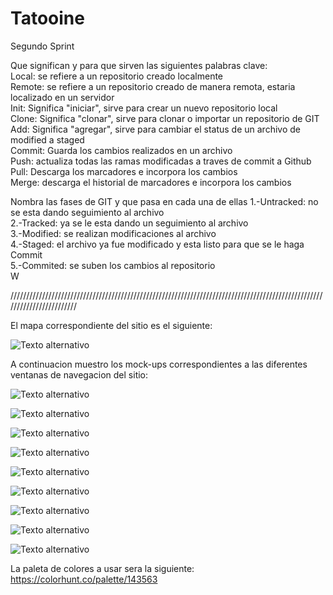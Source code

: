 # Tatooine
Segundo Sprint

Que significan y para que sirven las siguientes palabras clave:<br>
Local: se refiere a un repositorio creado localmente <br>
Remote: se refiere a un repositorio creado de manera remota, estaria localizado en un servidor <br>
Init: Significa "iniciar", sirve para crear un nuevo repositorio local <br>
Clone: Significa "clonar", sirve para clonar o importar un repositorio de GIT <br>
Add: Significa "agregar", sirve para cambiar el status de un archivo de modified a staged<br>
Commit: Guarda los cambios realizados en un archivo <br>
Push: actualiza todas las ramas modificadas a traves de commit a Github <br>
Pull: Descarga los marcadores e incorpora los cambios <br>
Merge: descarga el historial de marcadores e incorpora los cambios <br>

Nombra las fases de GIT y que pasa en cada una de ellas
1.-Untracked: no se esta dando seguimiento al archivo<br>
2.-Tracked: ya se le esta dando un seguimiento al archivo<br>
3.-Modified: se realizan modificaciones al archivo<br>
4.-Staged: el archivo ya fue modificado y esta listo para que se le haga Commit<br>
5.-Commited: se suben los cambios al repositorio <br>W


////////////////////////////////////////////////////////////////////////////////////////////////////////////////////////


El mapa correspondiente del sitio es el siguiente:

![Texto alternativo](/home/robbfucu/Documents/Proyectos/Tatooine/images/sitemap.jpg)

A continuacion muestro los mock-ups correspondientes a las diferentes ventanas de navegacion del sitio:

![Texto alternativo](/home/robbfucu/Documents/Proyectos/Tatooine/images/1.png)

![Texto alternativo](/home/robbfucu/Documents/Proyectos/Tatooine/images/2.png)

![Texto alternativo](/home/robbfucu/Documents/Proyectos/Tatooine/images/3.png)

![Texto alternativo](/home/robbfucu/Documents/Proyectos/Tatooine/images/4.png)

![Texto alternativo](/home/robbfucu/Documents/Proyectos/Tatooine/images/5.png)

![Texto alternativo](/home/robbfucu/Documents/Proyectos/Tatooine/images/6.png)

![Texto alternativo](/home/robbfucu/Documents/Proyectos/Tatooine/images/7.png)

![Texto alternativo](/home/robbfucu/Documents/Proyectos/Tatooine/images/8.png)

![Texto alternativo](/home/robbfucu/Documents/Proyectos/Tatooine/images/9.png)


La paleta de colores a usar sera la siguiente: https://colorhunt.co/palette/143563